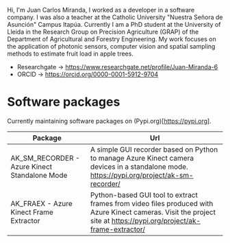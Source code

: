 Hi, I'm Juan Carlos Miranda, I worked as a developer in a software company. I was also a teacher at the Catholic
University "Nuestra Señora de Asunción" Campus Itapúa. Currently I am a PhD student at the University of Lleida in the
Research Group on Precision Agriculture (GRAP) of the Department of Agricultural and Forestry Engineering. My work
focuses on the application of photonic sensors, computer vision and spatial sampling methods to estimate fruit load in
apple trees.

* Researchgate -> https://www.researchgate.net/profile/Juan-Miranda-6
* ORCID -> https://orcid.org/0000-0001-5912-9704

# Software packages

Currently maintaining software packages on (Pypi.org)[https://pypi.org].

| Package                   | Url            |
|---------------------------|-------------------------|
| AK_SM_RECORDER - Azure Kinect Standalone Mode | A simple GUI recorder based on Python to manage Azure Kinect camera devices in a standalone mode. https://pypi.org/project/ak-sm-recorder/ |
| AK_FRAEX - Azure Kinect Frame Extractor | Python-based GUI tool to extract frames from video files produced with Azure Kinect cameras. Visit the project site at https://pypi.org/project/ak-frame-extractor/ |